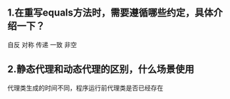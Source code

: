 ## 1.在重写equals方法时，需要遵循哪些约定，具体介绍一下？
自反 对称 传递 一致 非空

## 2.静态代理和动态代理的区别，什么场景使用
代理类生成的时间不同，程序运行前代理类是否已经存在